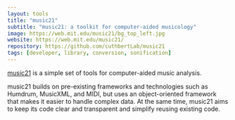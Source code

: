 ```yaml
---
layout: tools
title: "music21"
subtitle: "music21: a toolkit for computer-aided musicology"
image: https://web.mit.edu/music21/bg_top_left.jpg
website: https://web.mit.edu/music21/
repository: https://github.com/cuthbertLab/music21
tags: [developer, library, conversion, sonification]
---
```


[music21](https://web.mit.edu/music21/) is a simple set of tools for computer-aided music analysis.

music21 builds on pre-existing frameworks and technologies such as Humdrum, MusicXML, and MIDI, but uses an object-oriented framework that makes it easier to handle complex data. At the same time, music21 aims to keep its code clear and transparent and simplify reusing existing code.
